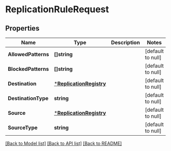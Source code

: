 # ReplicationRuleRequest

## Properties
Name | Type | Description | Notes
------------ | ------------- | ------------- | -------------
**AllowedPatterns** | **[]string** |  | [default to null]
**BlockedPatterns** | **[]string** |  | [default to null]
**Destination** | [***ReplicationRegistry**](ReplicationRegistry.md) |  | [default to null]
**DestinationType** | **string** |  | [default to null]
**Source** | [***ReplicationRegistry**](ReplicationRegistry.md) |  | [default to null]
**SourceType** | **string** |  | [default to null]

[[Back to Model list]](../README.md#documentation-for-models) [[Back to API list]](../README.md#documentation-for-api-endpoints) [[Back to README]](../README.md)

